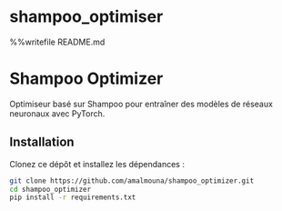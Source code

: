 # shampoo_optimiser
%%writefile README.md
# Shampoo Optimizer

Optimiseur basé sur Shampoo pour entraîner des modèles de réseaux neuronaux avec PyTorch.

## Installation

Clonez ce dépôt et installez les dépendances :
```bash
git clone https://github.com/amalmouna/shampoo_optimizer.git
cd shampoo_optimizer
pip install -r requirements.txt

